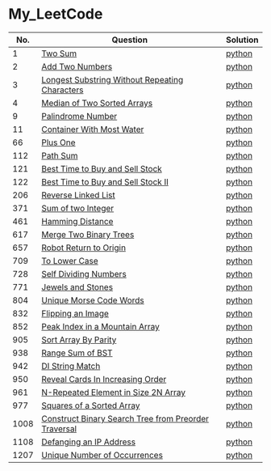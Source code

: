 # My_LeetCode


 No.   | Question  | Solution   
-------| ----------| ---------  
1      |[Two Sum](https://leetcode.com/problems/two-sum/)|[python](https://github.com/dsmsfans/My_LeetCode/tree/master/Solution)
2      |[Add Two Numbers](https://leetcode.com/problems/add-two-numbers/)|[python](https://github.com/dsmsfans/My_LeetCode/tree/master/Solution)
3      |[Longest Substring Without Repeating Characters](https://leetcode.com/problems/longest-substring-without-repeating-characters/)| [python](https://github.com/dsmsfans/My_LeetCode/tree/master/Solution)  
4      |[Median of Two Sorted Arrays](https://leetcode.com/problems/median-of-two-sorted-arrays/)|[python](https://github.com/dsmsfans/My_LeetCode/tree/master/Solution)
9      |[Palindrome Number](https://leetcode.com/problems/palindrome-number/)|[python](https://github.com/dsmsfans/My_LeetCode/tree/master/Solution)
11     |[Container With Most Water](https://leetcode.com/problems/container-with-most-water/)|[python](https://github.com/dsmsfans/My_LeetCode/tree/master/Solution)
66     |[Plus One](https://leetcode.com/problems/plus-one/)|[python](https://github.com/dsmsfans/My_LeetCode/tree/master/Solution)
112    |[Path Sum](https://leetcode.com/problems/path-sum/)|[python](https://github.com/dsmsfans/My_LeetCode/tree/master/Solution)
121    |[Best Time to Buy and Sell Stock](https://leetcode.com/problems/best-time-to-buy-and-sell-stock/)|[python](https://github.com/dsmsfans/My_LeetCode/tree/master/Solution)
122    |[Best Time to Buy and Sell Stock II](https://leetcode.com/problems/best-time-to-buy-and-sell-stock-ii/)|[python](https://github.com/dsmsfans/My_LeetCode/tree/master/Solution)
206    |[Reverse Linked List](https://leetcode.com/problems/reverse-linked-list/)|[python](https://github.com/dsmsfans/My_LeetCode/tree/master/Solution)
371    |[Sum of two Integer](https://leetcode.com/problems/sum-of-two-integers/)|[python](https://github.com/dsmsfans/My_LeetCode/tree/master/Solution)
461    |[Hamming Distance](https://leetcode.com/problems/hamming-distance/)|[python](https://github.com/dsmsfans/My_LeetCode/tree/master/Solution)
617    |[Merge Two Binary Trees](https://leetcode.com/problems/merge-two-binary-trees/)|[python](https://github.com/dsmsfans/My_LeetCode/tree/master/Solution)
657    |[Robot Return to Origin](https://leetcode.com/problems/robot-return-to-origin/)|[python](https://github.com/dsmsfans/My_LeetCode/tree/master/Solution)
709    |[To Lower Case](https://leetcode.com/problems/to-lower-case/)|[python](https://github.com/dsmsfans/My_LeetCode/tree/master/Solution)
728    |[Self Dividing Numbers](https://leetcode.com/problems/self-dividing-numbers/)|[python](https://github.com/dsmsfans/My_LeetCode/tree/master/Solution)
771    |[Jewels and Stones](https://leetcode.com/problems/jewels-and-stones/)|[python](https://github.com/dsmsfans/My_LeetCode/tree/master/Solution)
804    |[Unique Morse Code Words](https://leetcode.com/problems/unique-morse-code-words/)|[python](https://github.com/dsmsfans/My_LeetCode/tree/master/Solution)
832    |[Flipping an Image](https://leetcode.com/problems/flipping-an-image/)|[python](https://github.com/dsmsfans/My_LeetCode/tree/master/Solution)
852    |[Peak Index in a Mountain Array](https://leetcode.com/problems/peak-index-in-a-mountain-array/)|[python](https://github.com/dsmsfans/My_LeetCode/tree/master/Solution)
905    |[Sort Array By Parity](https://leetcode.com/problems/sort-array-by-parity/)|[python](https://github.com/dsmsfans/My_LeetCode/tree/master/Solution)
938    |[Range Sum of BST](https://leetcode.com/problems/range-sum-of-bst/)|[python](https://github.com/dsmsfans/My_LeetCode/tree/master/Solution)
942    |[DI String Match](https://leetcode.com/problems/di-string-match/)|[python](https://github.com/dsmsfans/My_LeetCode/tree/master/Solution)
950    |[Reveal Cards In Increasing Order](https://leetcode.com/problems/reveal-cards-in-increasing-order/)|[python](https://github.com/dsmsfans/My_LeetCode/tree/master/Solution)
961    |[N-Repeated Element in Size 2N Array](https://leetcode.com/problems/n-repeated-element-in-size-2n-array/)|[python](https://github.com/dsmsfans/My_LeetCode/tree/master/Solution)
977    |[Squares of a Sorted Array](https://leetcode.com/problems/squares-of-a-sorted-array/)|[python](https://github.com/dsmsfans/My_LeetCode/tree/master/Solution)
1008   |[Construct Binary Search Tree from Preorder Traversal](https://leetcode.com/problems/construct-binary-search-tree-from-preorder-traversal/)|[python](https://github.com/dsmsfans/My_LeetCode/tree/master/Solution)
1108   |[Defanging an IP Address](https://leetcode.com/problems/defanging-an-ip-address/)|[python](https://github.com/dsmsfans/My_LeetCode/tree/master/Solution)
1207   |[Unique Number of Occurrences](https://leetcode.com/problems/unique-number-of-occurrences/)|[python](https://github.com/dsmsfans/My_LeetCode/tree/master/Solution)
